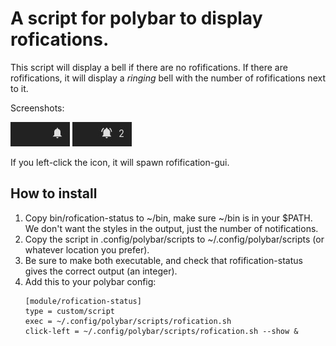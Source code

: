 # A script for polybar to display rofications.

This script will display a bell if there are no rofifications. If there are rofifications, it will display a *ringing* bell with the number of rofifications next to it.

Screenshots:

![picture alt](https://github.com/imsosora/polybar-rofication/blob/main/images/no-notifications.jpg "No notifications")
![picture alt](https://github.com/imsosora/polybar-rofication/blob/main/images/two-notifications.jpg "Two notifications")

If you left-click the icon, it will spawn rofification-gui.

## How to install

1. Copy bin/rofication-status to ~/bin, make sure ~/bin is in your $PATH. We don't want the styles in the output, just the number of notifications.
2. Copy the script in .config/polybar/scripts to ~/.config/polybar/scripts (or whatever location you prefer). 
3. Be sure to make both executable, and check that rofification-status gives the correct output (an integer).
4. Add this to your polybar config: 
    ```
    [module/rofication-status]
    type = custom/script
    exec = ~/.config/polybar/scripts/rofication.sh
    click-left = ~/.config/polybar/scripts/rofication.sh --show &
    ```
